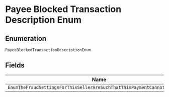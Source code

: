 
# Payee Blocked Transaction Description Enum

## Enumeration

`PayeeBlockedTransactionDescriptionEnum`

## Fields

| Name |
|  --- |
| `EnumTheFraudSettingsForThisSellerAreSuchThatThisPaymentCannotBeExecuted` |


